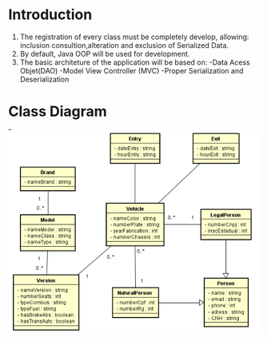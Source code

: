 # Introduction
1. The registration of every class must be completely develop, allowing: inclusion consultion,alteration and exclusion of Serialized Data.
2. By default, Java OOP will be used for development. 
3. The basic architeture of the application will be based on:
-Data Acess Objet(DAO)
-Model View Controller (MVC)
-Proper Serialization and Deserialization


# Class Diagram
![alt text](https://raw.githubusercontent.com/pedro-ca/Parking-Lot-Control/9ef08fa444967b29d4769f867153c23c1aa248a8/Expecifications/Clases%20Diagram.PNG)
